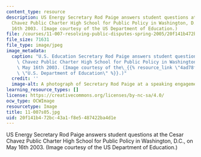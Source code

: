 ```yaml
---
content_type: resource
description: US Energy Secretary Rod Paige answers student questions at the Cesar
  Chavez Public Charter High School for Public Policy in Washington, D.C., on May
  16th 2003. (Image courtesy of the US Department of Education.)
file: /courses/11-007-resolving-public-disputes-spring-2005/20f141b472bc43a1f8e5487422ba4d1e_11-007s05.jpg
file_size: 71631
file_type: image/jpeg
image_metadata:
  caption: "U.S. Education Secretary Rod Paige answers student questions at the Cesar\
    \ Chavez Public Charter High School for Public Policy in Washington, D.C., on\
    \ May 16th 2003. (Image courtesy of the\_{{% resource_link \"4ad78fe2-bebb-439b-bd71-e22173d09d63\"\
    \ \"U.S. Department of Education\" %}}.)"
  credit: ''
  image-alt: A photograph of Secretary Rod Paige at a speaking engagement.
learning_resource_types: []
license: https://creativecommons.org/licenses/by-nc-sa/4.0/
ocw_type: OCWImage
resourcetype: Image
title: 11-007s05.jpg
uid: 20f141b4-72bc-43a1-f8e5-487422ba4d1e
---
```

US Energy Secretary Rod Paige answers student questions at the Cesar Chavez Public Charter High School for Public Policy in Washington, D.C., on May 16th 2003. (Image courtesy of the US Department of Education.)